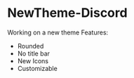 # NewTheme-Discord
Working on a new theme
Features:
- Rounded
- No title bar
- New Icons
- Customizable
